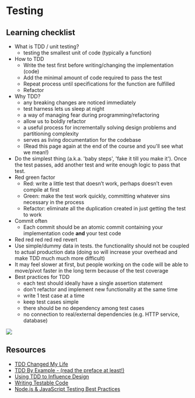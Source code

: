 # Testing

## Learning checklist

* What is TDD / unit testing?
  * testing the smallest unit of code \(typically a function\)
* How to TDD
  * Write the test first before writing/changing the implementation \(code\)
  * Add the minimal amount of code required to pass the test
  * Repeat process until specifications for the function are fulfilled
  * Refactor
* Why TDD? 
  * any breaking changes are noticed immediately 
  * test harness lets us sleep at night 
  * a way of managing fear during programming/refactoring 
  * allow us to boldly refactor 
  * a useful process for incrementally solving design problems and partitioning complexity 
  * serves as living documentation for the codebase 
  * \(Read this page again at the end of the course and you'll see what we mean!\)
* Do the simplest thing \(a.k.a. 'baby steps', 'fake it till you make it'\). Once the test passes, add another test and write enough logic to pass that test.
* Red green factor 
  * Red: write a little test that doesn’t work, perhaps doesn’t even compile at first 
  * Green: make the test work quickly, committing whatever sins necessary in the process 
  * Refactor: eliminate all the duplication created in just getting the test to work
* Commit often
  * Each commit should be an atomic commit containing your implementation code **and** your test code
* Red red red red red revert
* Use simple/dummy data in tests. the functionality should not be coupled to actual production data \(doing so will increase your overhead and make TDD much much more difficult\)
* It may feel slower at first, but people working on the code will be able to move/pivot faster in the long term because of the test coverage
* Best practices for TDD
  * each test should ideally have a single assertion statement
  * don't refactor and implement new functionality at the same time
  * write 1 test case at a time
  * keep test cases simple
  * there should be no dependency among test cases
  * no connection to real/external dependencies \(e.g. HTTP service, database\)

![](../../.gitbook/assets/red_green_refactor.png)

## Resources

* [TDD Changed My Life](https://medium.com/javascript-scene/tdd-changed-my-life-5af0ce099f80)
* [TDD By Example - \(read the preface at least!\)](https://www.eecs.yorku.ca/course_archive/2003-04/W/3311/sectionM/case_studies/money/KentBeck_TDD_byexample.pdf)
* [Using TDD to Influence Design](https://www.thoughtworks.com/insights/blog/using-tdd-influence-design)
* [Writing Testable Code](https://testing.googleblog.com/2008/08/by-miko-hevery-so-you-decided-to.html?m=1)
* [Node.js & JavaScript Testing Best Practices](https://medium.com/@me_37286/yoni-goldberg-javascript-nodejs-testing-best-practices-2b98924c9347)

